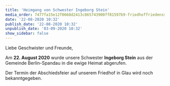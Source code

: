 ```yaml
---
title: 'Heimgang von Schwester Ingeborg Stein'
media_order: 7477fa15e12f0668d2413c865743900ff81597b9-friedhoffriedensstadtgrabsteine.jpeg
date: '22-08-2020 10:32'
publish_date: '22-08-2020 10:32'
unpublish_date: '03-09-2020 10:32'
show_sidebar: false
---
```


Liebe Geschwister und Freunde,

Am **22. August 2020** wurde unsere Schwester **Ingeborg Stein** aus der Gemeinde Berlin-Spandau
in die ewige Heimat abgerufen.

Der Termin der Abschiedsfeier auf unserem Friedhof in Glau wird noch bekanntgegeben.